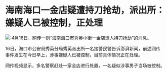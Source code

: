 # 海南海口一金店疑遭持刀抢劫，派出所：嫌疑人已被控制，正处理

![](https://inews.gtimg.com/om_bt/OQhzIGgJjli---K7u-h2MxEFaIkAmIw0E7sEUX44WXmzUAA/1000)
4月16日，网传一则“海南海口市秀英小街一金店遭人持刀抢劫”的消息。

16日，海口市公安局秀英分局秀英派出所一名接警民警告诉澎湃新闻，前述网传事件发生在今日早上，涉事嫌疑人已被控制，目前具体情况正在处理。

网传视频显示，多名警察赶赴一家金店进行处置，一名疑似涉事男子当场被控制。

